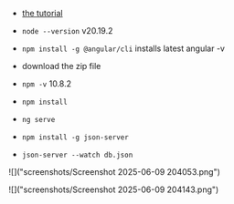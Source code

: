 * [the tutorial](https://angular.dev/tutorials/first-app)

* `node --version` v20.19.2
* `npm install -g @angular/cli` installs latest angular -v
* download the zip file
* `npm -v` 10.8.2
* `npm install`
* `ng serve`
* `npm install -g json-server`
* `json-server --watch db.json`



![]("screenshots/Screenshot 2025-06-09 204053.png")

![]("screenshots/Screenshot 2025-06-09 204143.png")

